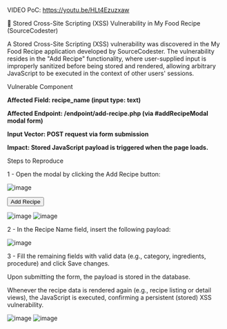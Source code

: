 VIDEO PoC: https://youtu.be/HLt4Ezuzxaw


📌 Stored Cross-Site Scripting (XSS) Vulnerability in My Food Recipe (SourceCodester)

A Stored Cross-Site Scripting (XSS) vulnerability was discovered in the My Food Recipe application developed by SourceCodester. The vulnerability resides in the "Add Recipe" functionality, where user-supplied input is improperly sanitized before being stored and rendered, allowing arbitrary JavaScript to be executed in the context of other users' sessions.

Vulnerable Component

**Affected Field: recipe_name (input type: text)**

**Affected Endpoint: /endpoint/add-recipe.php (via #addRecipeModal modal form)**

**Input Vector: POST request via form submission**

**Impact: Stored JavaScript payload is triggered when the page loads.**

Steps to Reproduce


1 - Open the modal by clicking the Add Recipe button:

![image](https://github.com/user-attachments/assets/63355914-dcb3-4f89-bf44-bfcfc34cddde)

<button type="button" class="btn btn-add-food btn-secondary" data-toggle="modal" data-target="#addRecipeModal">Add Recipe</button>

![image](https://github.com/user-attachments/assets/46baf795-cd9c-453a-801a-7b33d3e4ee23)
![image](https://github.com/user-attachments/assets/401b0283-22b8-4a54-8b38-6b2001ae643f)

2 - In the Recipe Name field, insert the following payload:

![image](https://github.com/user-attachments/assets/2c011ce2-3259-43a5-9925-aaf20ec7ab2c)

<script>alert('PoC VulDB My Food Recipe')</script>

3 - Fill the remaining fields with valid data (e.g., category, ingredients, procedure) and click Save changes.

Upon submitting the form, the payload is stored in the database.

Whenever the recipe data is rendered again (e.g., recipe listing or detail views), the JavaScript is executed, confirming a persistent (stored) XSS vulnerability.

![image](https://github.com/user-attachments/assets/71a16a62-ece7-4ce9-8090-b0386f01499e)
![image](https://github.com/user-attachments/assets/81226380-1164-4ff0-9d80-f9c8aefeaefc)

